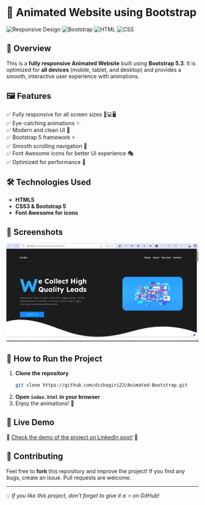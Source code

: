 # 🚀 Animated Website using Bootstrap

![Responsive Design](https://img.shields.io/badge/Responsive-✔️-blue) ![Bootstrap](https://img.shields.io/badge/Bootstrap-5.3-purple) ![HTML](https://img.shields.io/badge/HTML5-%23E34F26.svg?style=flat&logo=html5&logoColor=white) ![CSS](https://img.shields.io/badge/CSS3-%231572B6.svg?style=flat&logo=css3&logoColor=white)

## 🌟 Overview
This is a **fully responsive Animated Website** built using **Bootstrap 5.3**. It is optimized for **all devices** (mobile, tablet, and desktop) and provides a smooth, interactive user experience with animations.

## 🖼️ Features
✅ Fully responsive for all screen sizes 📱💻🖥️  
✅ Eye-catching animations ✨  
✅ Modern and clean UI 🎨  
✅ Bootstrap 5 framework ⚡  
✅ Smooth scrolling navigation 📜  
✅ Font Awesome icons for better UI experience 🎭  
✅ Optimized for performance 🚀  

## 🛠️ Technologies Used
- **HTML5**
- **CSS3 & Bootstrap 5**
- **Font Awesome for icons**


## 📸 Screenshots
![Website Preview](https://github.com/dishagiri23/Animated-Bootstrap/blob/89e78d6b4ebfc77d0dd96dac2ee552bdd3661ced/screenshot.png)

## 🚀 How to Run the Project
1. **Clone the repository**
   ```bash
   git clone https://github.com/dishagiri23/Animated-Bootstrap.git
   ```
2. **Open `index.html` in your browser**
3. Enjoy the animations! 🎉

## 🎥 Live Demo  
🔗 [Check the demo of the project on LinkedIn post!](https://www.linkedin.com/posts/disha-giri-414a72314_bootstrap-webdevelopment-animation-activity-7300033819758256128-_z5z?utm_source=share&utm_medium=member_desktop&rcm=ACoAAE_kPtABCjw9fH2akV5Tu82nt9cl_XeXa-o) 🚀  

## 🤝 Contributing
Feel free to **fork** this repository and improve the project! If you find any bugs, create an issue. Pull requests are welcome.


---
💡 *If you like this project, don't forget to give it a ⭐ on GitHub!*
